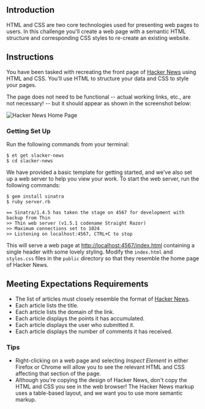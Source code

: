 ## Introduction

HTML and CSS are two core technologies used for presenting web pages to users. In this challenge you'll create a web page with a semantic HTML structure and corresponding CSS styles to re-create an existing website.

## Instructions

You have been tasked with recreating the front page of [Hacker News][hacker-news] using HTML and CSS. You'll use HTML to structure your data and CSS to style your pages.

The page does not need to be functional -- actual working links, etc., are not necessary! -- but it should appear as shown in the screenshot below:

![Hacker News Home Page][home-page]

### Getting Set Up

Run the following commands from your terminal:

```no-highlight
$ et get slacker-news
$ cd slacker-news
```

We have provided a basic template for getting started, and we've also set up a web server to help you view your work. To start the web server, run the following commands:

```no-highlight
$ gem install sinatra
$ ruby server.rb

== Sinatra/1.4.5 has taken the stage on 4567 for development with backup from Thin
>> Thin web server (v1.5.1 codename Straight Razor)
>> Maximum connections set to 1024
>> Listening on localhost:4567, CTRL+C to stop
```

This will serve a web page at [http://localhost:4567/index.html](http://localhost:4567/index.html) containing a single header with some lovely styling. Modify the `index.html` and `styles.css` files in the `public` directory so that they resemble the home page of Hacker News.

## Meeting Expectations Requirements

* The list of articles must closely resemble the format of [Hacker News][hacker-news].
* Each article lists the title.
* Each article lists the domain of the link.
* Each article displays the points it has accumulated.
* Each article displays the user who submitted it.
* Each article displays the number of comments it has received.

### Tips

* Right-clicking on a web page and selecting _Inspect Element_ in either Firefox or Chrome will allow you to see the relevant HTML and CSS affecting that section of the page.
* Although you're copying the design of Hacker News, don't copy the HTML and CSS you see in the web browser! The Hacker News markup uses a table-based layout, and we want you to use more semantic markup.

[hacker-news]: https://news.ycombinator.com/
[sample-articles]: https://gist.github.com/atsheehan/8cfb57eabe68a5701664
[home-page]: https://s3.amazonaws.com/hal-assets.launchacademy.com/slacker-news/hacker-news-homepage.png
